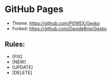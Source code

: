 # GitHub Pages

+ Theme: https://github.com/P0WEX/Gesko
+ Forked: https://github.com/DavideBrie/Gesko

## Rules: 

- [FIX]
- [NEW]
- [UPDATE]
- [DELETE]